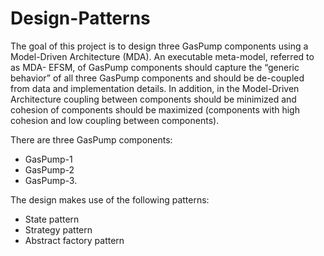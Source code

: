 # Design-Patterns
The goal of this project is to design three GasPump components using a Model-Driven
Architecture (MDA). An executable meta-model, referred to as MDA- EFSM, of GasPump
components should capture the “generic behavior” of all three GasPump components and should be
de-coupled from data and implementation details. In addition, in the Model-Driven Architecture
coupling between components should be minimized and cohesion of components should be
maximized (components with high cohesion and low coupling between components).

There are three GasPump components:
* GasPump-1
* GasPump-2
* GasPump-3.

The design makes use of the following patterns:
* State pattern
* Strategy pattern
* Abstract factory pattern
